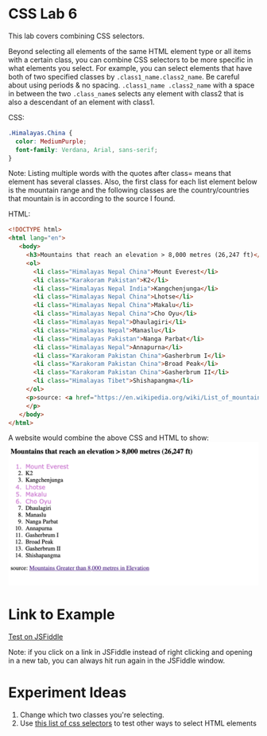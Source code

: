 # CSS Lab 6

This lab covers combining CSS selectors. 

Beyond selecting all elements of the same HTML element type or all items with a certain class, you can combine CSS selectors to be more specific in what elements you select. For example, you can select elements that have both of two specified classes by `.class1_name.class2_name`. Be careful about using periods & no spacing. `.class1_name .class2_name` with a space in between the two `.class_name`s selects any element with class2 that is also a descendant of an element with class1.

CSS:
```css
.Himalayas.China {
  color: MediumPurple;
  font-family: Verdana, Arial, sans-serif;
}
``` 

Note: Listing multiple words with the quotes after class= means that element has several classes. Also, the first class for each list element below is the mountain range and the following classes are the country/countries that mountain is in according to the source I found.

HTML:
```html
<!DOCTYPE html>
<html lang="en">
   <body>
     <h3>Mountains that reach an elevation > 8,000 metres (26,247 ft)</h3>
     <ol>
       <li class="Himalayas Nepal China">Mount Everest</li>
       <li class="Karakoram Pakistan">K2</li>
       <li class="Himalayas Nepal India">Kangchenjunga</li>
       <li class="Himalayas Nepal China">Lhotse</li>
       <li class="Himalayas Nepal China">Makalu</li>
       <li class="Himalayas Nepal China">Cho Oyu</li>
       <li class="Himalayas Nepal">Dhaulagiri</li>
       <li class="Himalayas Nepal">Manaslu</li>
       <li class="Himalayas Pakistan">Nanga Parbat</li>
       <li class="Himalayas Nepal">Annapurna</li>
       <li class="Karakoram Pakistan China">Gasherbrum I</li>
       <li class="Karakoram Pakistan China">Broad Peak</li>
       <li class="Karakoram Pakistan China">Gasherbrum II</li>
       <li class="Himalayas Tibet">Shishapangma</li>
     </ol>
     <p>source: <a href="https://en.wikipedia.org/wiki/List_of_mountains_by_elevation">Mountains Greater than 8,000 metres in Elevation</a>
     </p>
   </body>
</html>
```

A website would combine the above CSS and HTML to show:  
![HTML/CSS example of styling by id](./img/06-example_combining_selectors.png)

# Link to Example

[Test on JSFiddle](https://jsfiddle.net/k_staple/tva7gz9m/7/)

Note: if you click on a link in JSFiddle instead of right clicking and opening in a new tab, you can always hit run again in the JSFiddle window.



# Experiment Ideas
1. Change which two classes you're selecting.
2. Use [this list of css selectors](https://www.w3schools.com/cssref/css_selectors.asp) to test other ways to select HTML elements
